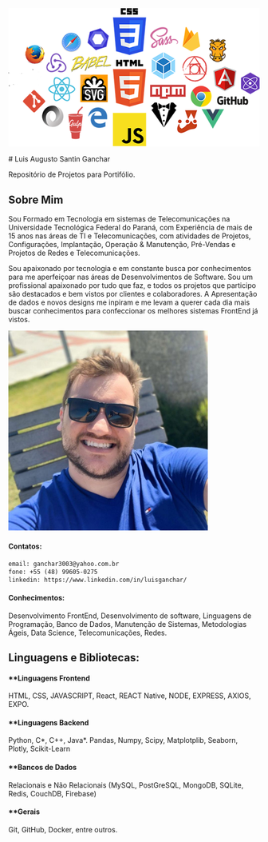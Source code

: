 <img style="display: block; margin: auto" src="https://github.com/ganchar3003/LuisGanchar_Curriculum/blob/master/frontend.png" alt="capa" />

<br>
# Luis Augusto Santin Ganchar

Repositório de Projetos para Portifólio.

## Sobre Mim
Sou Formado em Tecnologia em sistemas de Telecomunicações na Universidade Tecnológica Federal do Paraná, com Experiência de mais de 15 anos nas áreas de TI e Telecomunicações, com atividades de Projetos, Configurações, Implantação, Operação & Manutenção, Pré-Vendas e Projetos de Redes e Telecomunicações.

Sou apaixonado por tecnologia e em constante busca por conhecimentos para me aperfeiçoar nas áreas de Desenvolvimentos de Software. Sou um profissional apaixonado por tudo que faz, e todos os projetos que participo são destacados e bem vistos por clientes e colaboradores. A Apresentação de dados e novos designs me inpiram e me levam a querer cada dia mais buscar conhecimentos para confeccionar os melhores sistemas FrontEnd já vistos.

<img src="https://github.com/ganchar3003/LuisGanchar_Curriculum/blob/master/Avatar_GitHub.jpeg" alt="avatar" width="400" />

#### Contatos:
    
    email: ganchar3003@yahoo.com.br
    fone: +55 (48) 99605-0275
    linkedin: https://www.linkedin.com/in/luisganchar/


#### Conhecimentos:
Desenvolvimento FrontEnd, Desenvolvimento de software, Linguagens de Programação, Banco de Dados, Manutenção de Sistemas, Metodologias Ágeis, Data Science, Telecomunicações, Redes.

## Linguagens e Bibliotecas:
#### **Linguagens Frontend
HTML, CSS, JAVASCRIPT, React, REACT Native, NODE, EXPRESS, AXIOS, EXPO.

#### **Linguagens Backend
Python, C*, C++, Java*.
Pandas, Numpy, Scipy, Matplotplib, Seaborn, Plotly, Scikit-Learn

#### **Bancos de Dados
Relacionais e Não Relacionais (MySQL, PostGreSQL, MongoDB, SQLite, Redis, CouchDB, Firebase)

#### **Gerais
Git, GitHub, Docker, entre outros.

